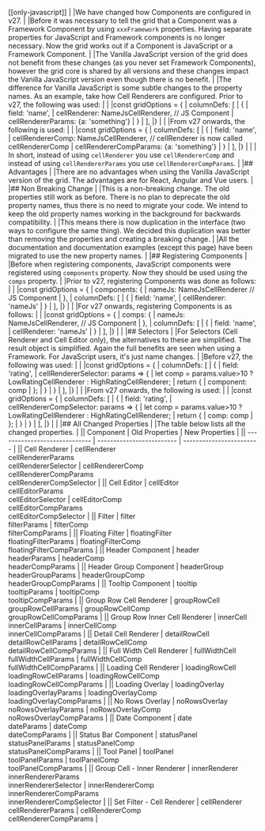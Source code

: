[[only-javascript]]
|
|We have changed how Components are configured in v27.
|
|Before it was necessary to tell the grid that a Component was a Framework Component by using `xxxFramework` properties. Having separate properties for JavaScript and Framework components is no longer necessary. Now the grid works out if a Component is JavaScript or a Framework Component.
|
|The Vanilla JavaScript version of the grid does not benefit from these changes (as you never set Framework Components), however the grid core is shared by all versions and these changes impact the Vanilla JavaScript version even though there is no benefit.
|
|The difference for Vanilla JavaScript is some subtle changes to the property names. As an example, take how Cell Renderers are configured. Prior to v27, the following was used:
|
|<snippet spaceBetweenProperties="true">
|const gridOptions = {
|    columnDefs: [
|        { 
|            field: 'name',
|            cellRenderer: NameJsCellRenderer, // JS Component
|            cellRendererParams: {a: 'something'}
|        }
|    ],
|}
|</snippet>
|
|From v27 onwards, the following is used:
|
|<snippet spaceBetweenProperties="true">
|const gridOptions = {
|    columnDefs: [
|        { 
|            field: 'name',
|            cellRendererComp: NameJsCellRenderer, // cellRenderer is now called cellRendererComp
|            cellRendererCompParams: {a: 'something'}
|        }
|    ],
|}
|</snippet>
|
| In short, instead of using `cellRenderer` you use `cellRendererComp` and instead of using `cellRendererParams` you use `cellRendererCompParams`.
|
|## Advantages
|
|There are no advantages when using the Vanilla JavaScript version of the grid. The advantages are for React, Angular and Vue users.
|
|## Non Breaking Change
|
|This is a non-breaking change. The old properties still work as before. There is no plan to deprecate the old property names, thus there is no need to migrate your code. We intend to keep the old property names working in the background for backwards compatibility.
|
|This means there is now duplication in the interface (two ways to configure the same thing). We decided this duplication was better than removing the properties and creating a breaking change.
|
|All the documentation and documentation examples (except this page) have been migrated to use the new property names.
|
|## Registering Components
|
|Before when registering components, JavaScript components were registered using `components` property. Now they should be used using the `comps` property.
|
|Prior to v27, registering Components was done as follows:
|
|<snippet spaceBetweenProperties="true">
|const gridOptions = {
|    components: {
|        nameJs: NameJsCellRenderer // JS Component
|    },
|    columnDefs: [
|        { 
|            field: 'name',
|            cellRenderer: 'nameJs'
|        }
|    ],
|}
|</snippet>
|
|For v27 onwards, registering Components is as follows:
|
|<snippet spaceBetweenProperties="true">
|const gridOptions = {
|    comps: {
|        nameJs: NameJsCellRenderer, // JS Component
|    },
|    columnDefs: [
|        { 
|            field: 'name',
|            cellRenderer: 'nameJs'
|        }
|    ],
|}
|</snippet>
|
|## Selectors
|
|For Selectors (Cell Renderer and Cell Editor only), the alternatives to these are simplified. The result object is simplified. Again the full benefits are seen when using a Framework. For JavaScript users, it's just name changes.
|
|Before v27, the following was used:
|
|<snippet spaceBetweenProperties="true">
|const gridOptions = {
|    columnDefs: [
|        { 
|            field: 'rating',
|            cellRendererSelector: params => {
|                let comp = params.value>10 ? LowRatingCellRenderer : HighRatingCellRenderer;
|                return {
|                    component: comp
|                };
|            }
|        }
|    ],
|}
|</snippet>
|
|From v27 onwards, the following is used:
|
|<snippet spaceBetweenProperties="true">
|const gridOptions = {
|    columnDefs: [
|        { 
|            field: 'rating',
|            cellRendererCompSelector: params => {
|                let comp = params.value>10 ? LowRatingCellRenderer : HighRatingCellRenderer;
|                return {
|                    comp: comp
|                };
|            }
|        }
|    ],
|}
|</snippet>
|
|## All Changed Properties
|
|The table below lists all the changed properties.
|
|| Component                     | Old Properties | New Properties |
|| ----------------------------- | ------------------------- | ------------------------ | 
|| Cell Renderer                 | cellRenderer<br/>cellRendererParams<br/>cellRendererSelector         | cellRendererComp<br/>cellRendererCompParams<br/>cellRendererCompSelector         | 
|| Cell Editor                   | cellEditor<br>cellEditorParams<br/>cellEditorSelector | cellEditorComp<br>cellEditorCompParams<br/>cellEditorCompSelector | 
|| Filter                        | filter<br/>filterParams              | filterComp<br/>filterCompParams              | 
|| Floating Filter               | floatingFilter<br/>floatingFilterParams       | floatingFilterComp<br/>floatingFilterCompParams       | 
|| Header Component              | header<br/>headerParams               | headerComp<br/>headerCompParams               | 
|| Header Group Component        | headerGroup<br/>headerGroupParams         | headerGroupComp<br/>headerGroupCompParams         | 
|| Tooltip Component             | tooltip<br/>tooltipParams              | tooltipComp<br/>tooltipCompParams              | 
|| Group Row Cell Renderer       | groupRowCell<br/>groupRowCellParams         |  groupRowCellComp<br/>groupRowCellCompParams         | 
|| Group Row Inner Cell Renderer | innerCell<br/>innerCellParams            | innerCellComp<br/>innerCellCompParams            | 
|| Detail Cell Renderer          | detailRowCell<br/>detailRowCellParams        | detailRowCellComp<br/>detailRowCellCompParams        | 
|| Full Width Cell Renderer      | fullWidthCell<br/>fullWidthCellParams        | fullWidthCellComp<br/>fullWidthCellCompParams        | 
|| Loading Cell Renderer         | loadingRowCell<br/>loadingRowCellParams       | loadingRowCellComp<br/>loadingRowCellCompParams       |
|| Loading Overlay               | loadingOverlay<br/>loadingOverlayParams       | loadingOverlayComp<br/>loadingOverlayCompParams       | 
|| No Rows Overlay               | noRowsOverlay<br/>noRowsOverlayParams        | noRowsOverlayComp<br/>noRowsOverlayCompParams        |
|| Date Component                | date<br/>dateParams                  | dateComp<br/>dateCompParams                  | 
|| Status Bar Component          | statusPanel<br/>statusPanelParams          | statusPanelComp<br/>statusPanelCompParams          | 
|| Tool Panel                    | toolPanel<br/>toolPanelParams            | toolPanelComp<br/>toolPanelCompParams            | 
|| Group Cell - Inner Renderer   | innerRenderer<br/>innerRendererParams<br/>innerRendererSelector     | innerRendererComp<br/>innerRendererCompParams<br/>innerRendererCompSelector | 
|| Set Filter - Cell Renderer   | cellRenderer<br/>cellRendererParams         | cellRendererComp<br/>cellRendererCompParams         | 

